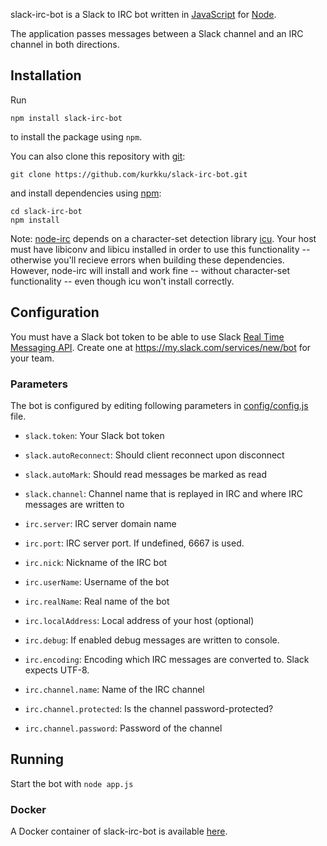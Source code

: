 slack-irc-bot is a Slack to IRC bot written in [JavaScript](http://en.wikipedia.org/wiki/JavaScript) for [Node](http://nodejs.org/).

The application passes messages between a Slack channel and an IRC channel in both directions.

## Installation

Run
```
npm install slack-irc-bot
```
to install the package using `npm`.

You can also clone this repository with [git](https://git-scm.com/):
```
git clone https://github.com/kurkku/slack-irc-bot.git
```
and install dependencies using [npm](http://github.com/isaacs/npm):
```
cd slack-irc-bot
npm install
```

Note: [node-irc](https://github.com/martynsmith/node-irc/) depends on a character-set detection library [icu](http://site.icu-project.org/). Your host must have libiconv and libicu installed in order to use this functionality -- otherwise you'll recieve errors when building these dependencies. However, node-irc will install and work fine -- without character-set functionality -- even though icu won't install correctly.

## Configuration

You must have a Slack bot token to be able to use Slack [Real Time Messaging API](https://api.slack.com/rtm). Create one at https://my.slack.com/services/new/bot for your team.

### Parameters
The bot is configured by editing following parameters in  [config/config.js](https://github.com/kurkku/slack-irc-bot/blob/master/config/config.js) file.

* ```slack.token```: Your Slack bot token
* ```slack.autoReconnect```: Should client reconnect upon disconnect
* ```slack.autoMark```: Should read messages be marked as read
* ```slack.channel```: Channel name that is replayed in IRC and where IRC messages are written to

* ```irc.server```: IRC server domain name
* ```irc.port```: IRC server port. If undefined, 6667 is used.
* ```irc.nick```: Nickname of the IRC bot
* ```irc.userName```: Username of the bot
* ```irc.realName```: Real name of the bot
* ```irc.localAddress```: Local address of your host (optional)
* ```irc.debug```: If enabled debug messages are written to console.
* ```irc.encoding```: Encoding which IRC messages are converted to. Slack expects UTF-8.
* ```irc.channel.name```: Name of the IRC channel
* ```irc.channel.protected```: Is the channel password-protected?
* ```irc.channel.password```: Password of the channel

## Running
Start the bot with `node app.js`

### Docker
A Docker container of slack-irc-bot is available [here](https://github.com/kurkku/slack-irc-bot-docker).
